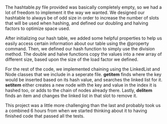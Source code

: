 The hashtable.py file provided was basically completely empty, so we had a lot of freedom to implement it the way we wanted. We designed our hashtable to always be of odd size in order to increase the number of slots that will be used when hashing, and defined our doubling and halving factors to optimize space used.

After initializing our hash table, we added some helpful properties to help us easily access certain information about our table using the @property command. Then, we defined our hash function to simply use the division method. The double and halve functions copy the values into a new array of different size, based upon the size of the load factor we defined.

For the rest of the code, we implemented chaining using the LinkedList and Node classes that we include in a seperate file. __getitem__ finds where the key would be inserted based on its hash value, and searches the linked list for it. __setitem__ either creates a new node with the key and value in the index it is hashed too, or adds to the chain of nodes already there. Lastly, __delitem__ finds an item and changes the linked list in that slot to remove it.

This project was a little more challenging than the last and probably took us a combined 6 hours from when we started thinking about it to having finished code that passed all the tests.
